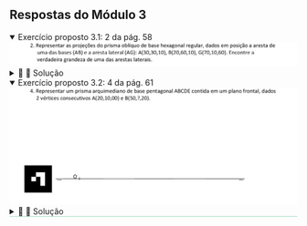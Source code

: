 <link rel="stylesheet" href="../../scripts/style.css">

<h2 id="inicio">Respostas do Módulo 3</h2> 
  <details open><summary>Exercício proposto 3.1: 2 da pág. 58</summary>
  <img src="../../planosHFP/Apost_GD_2021_00058a.png"/>
  <div class="combo"><details class="sub"><summary>&#x1f4cf; &#x1f4d0; Solução</summary>
  <p></p>
  <img src="58_02_00.png"/>
  <figcaption></figcaption>
  </details></div></details>
<details open style="border-bottom: 1px solid #a2dec0;"><summary>Exercício proposto 3.2: 4 da pág. 61</summary>
<img src="../../planosHFP/Apost_GD_2021_00061a.png"/>
<div class="combo"><details class="sub"><summary>&#x1f4cf; &#x1f4d0; Solução</summary>
	<p>A base do prisma arquimediano está contida num plano frontal, logo a segunda projeção desta base está em VG e a primeira projeção reduzida a um segmento de reta paralelo à LT (contido no traço horizontal do plano).</p>
	<img src="51_02_01a.png"/>
	<figcaption>A altura é de um prisma arquimediano tem tamanho igual ao lado da base e aparece em VG na primeira projeção.</figcaption>
  </details></div>
  </details>

